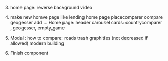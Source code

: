 

3. home page: reverse background video

5. make new homve page like lending
  home page 
    placecomparer
      compare
    geogesser
    add
    ...
  Home page:
    header
    carousel
    cards: countrycomparer , geogesser, empty_game
  
7. Modal : how to compare:
   roads
   trash
   graphities (not decreased if allowed)
   modern building

8. Finish component